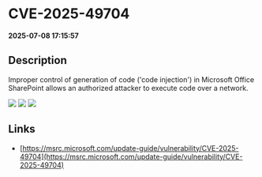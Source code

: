 # CVE-2025-49704

**2025-07-08 17:15:57**

## Description
Improper control of generation of code ('code injection') in Microsoft Office SharePoint allows an authorized attacker to execute code over a network.

![](https://img.shields.io/static/v1?label=Score&message=8.8&color=red)
![](https://img.shields.io/static/v1?label=Severity&message=HIGH&color=red)
![](https://img.shields.io/static/v1?label=CWE&message=RCE&color=green)

## Links
- [https://msrc.microsoft.com/update-guide/vulnerability/CVE-2025-49704](https://msrc.microsoft.com/update-guide/vulnerability/CVE-2025-49704)
